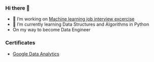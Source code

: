 ### Hi there 👋

- 🔭 I’m working on <a href="https://github.com/RadoslawJDA/Machine-Learning">Machine learning job interview excercise</a>
- 🌱 I’m currently learning Data Structures and Algorithms in Python
- On my way to become Data Engineer

### Certificates
- <a href="https://www.coursera.org/account/accomplishments/professional-cert/BD2PX2823VZ6"> Google Data Analytics </a> 

